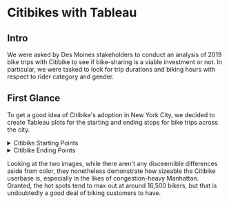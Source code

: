 # Citibikes with Tableau

## Intro
We were asked by Des Moines stakeholders to conduct an analysis of 2019 bike trips with Citibike to see if bike-sharing is a viable investment or not.
In particular, we were tasked to look for trip durations and biking hours with respect to rider category and gender.

## First Glance
To get a good idea of Citibike's adoption in New York City, we decided to create Tableau plots for the starting and ending stops for bike trips across the city.
<details>
  <summary>Citibike Starting Points</summary>
  
  ![Bike_Starting_points](/Visualizations_images/Bike_starts.png "Bike Starting Points")
</details>
<details>
  <summary>Citibike Ending Points</summary>
  
  ![Bike_Ending_points](/Visualizations_images/Bike_ends.png "Bike Ending Points")
</details>

Looking at the two images, while there aren't any disceernible differences aside from color, they nonetheless demonstrate how sizeable the Citibike userbase is,
especially in the likes of congestion-heavy Manhattan. Granted, the hot spots tend to max out at around 16,500 bikers, but that is undoubtedly a good deal of biking
customers to have.
